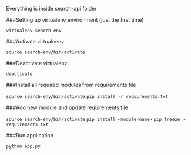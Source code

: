 Everything is inside search-api folder

###Setting up virtualenv environment (just the first time)

`virtualenv search-env`

###Activate virtualnenv

`source search-env/bin/activate`

###Deactivate virtualenv

`deactivate`

###Install all required modules from requirements file

``source search-env/bin/activate``
``pip install -r requirements.txt``

###Add new module and update requirements file

``source search-env/bin/activate``
``pip install <module-name>``
``pip freeze > requirements.txt``

###Run application

`python app.py`